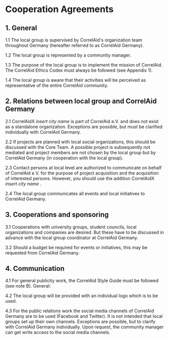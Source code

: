 # Cooperation Agreements

## 1. General

1.1 The local group is supervised by CorrelAid's organization team throughout Germany \(hereafter referred to as CorrelAid Germany\).

1.2 The local group is represented by a community manager.

1.3 The purpose of the local group is to implement the mission of CorrelAid. The CorrelAid Ethics Codex must always be followed \(see Appendix 1\).

1.4 The local group is aware that their activities will be perceived as representative of the entire CorrelAid community.

## 2. Relations between local group and CorrelAid Germany

2.1 CorrelAidX _insert city name_ is part of CorrelAid e.V. and does not exist as a standalone organization. Exceptions are possible, but must be clarified individually with CorrelAid Germany.

2.2 If projects are planned with local social organizations, this should be discussed with the Core Team. A possible project is subsequently not mediated and project members are not chosen by the local group but by CorrelAid Germany \(in cooperation with the local group\).

2.3 Contact persons at local level are authorized to communicate on behalf of CorrelAid e.V. for the purpose of project acquisition and the acquisition of interested persons. However, you should use the addition CorrelAidX _insert city name_ .

2.4 The local group communicates all events and local initiatives to CorrelAid Germany.

## 3. Cooperations and sponsoring

3.1 Cooperations with university groups, student councils, local organizations and companies are desired. But these have to be discussed in advance with the local group coordinator at CorrelAid Germany.

3.2 Should a budget be required for events or initiatives, this may be requested from CorrelAid Germany.

## 4. Communication

4.1 For general publicity work, the CorrelAid Style Guide must be followed \(see note B\). General:

4.2 The local group will be provided with an individual logo which is to be used.

4.3 For the public relations work the social media channels of CorrelAid Germany are to be used \(Facebook and Twitter\). It is not intended that local groups set up their own channels. Exceptions are possible, but to clarify with CorrelAid Germany individually. Upon request, the community manager can get write access to the social media channels.


